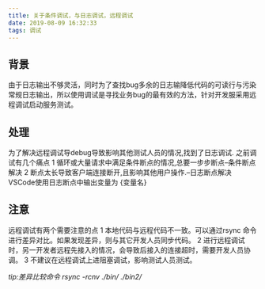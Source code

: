 ```yaml
---
title: 关于条件调试，与日志调试，远程调试
date: 2019-08-09 16:32:33
tags: 调试
---
```

## 背景
由于日志输出不够灵活，同时为了查找bug多余的日志输降低代码的可读行与污染常规日志输出，所以使用调试是寻找业务bug的最有效的方法，针对开发服采用远程调试启动服务测试。
## 处理
为了解决远程调试导debug导致影响其他测试人员的情况,找到了日志调试.
之前调试有几个痛点
1 循环或大量请求中满足条件断点的情况,总要一步步断点–条件断点解决
2 断点太长导致客户端连接断开,且影响其他用户操作.–日志断点解决
VSCode使用日志断点中输出变量为 {变量名}
## 注意
远程调试有两个需要注意的点
1 本地代码与远程代码不一致。可以通过rsync 命令进行差异对比。如果发现差异，则与其它开发人员同步代码。
2 进行远程调试时，另一开发者远程先接入的情况，会导致后接入的连接超时，需要开发人员协调。
3 不建议在远程调试上进阻塞调试，影响测试人员测试。

*tip:差异比较命令 rsync -rcnv ./bin/ ./bin2/*